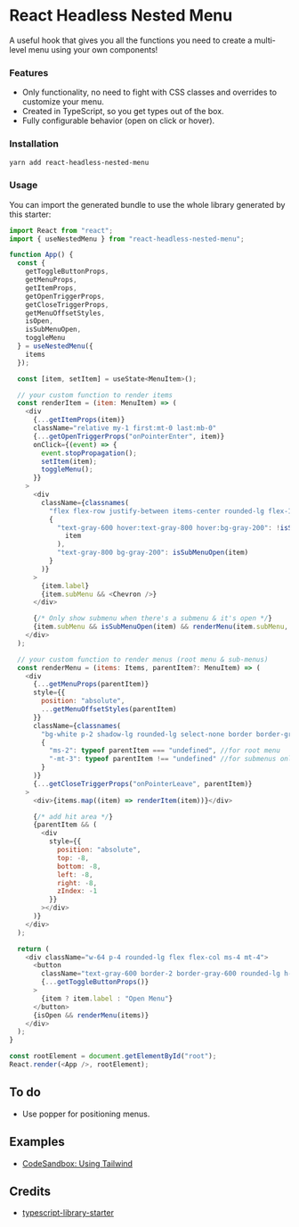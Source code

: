 # React Headless Nested Menu

A useful hook that gives you all the functions you need to create a multi-level menu using your own components!

### Features

- Only functionality, no need to fight with CSS classes and overrides to customize your menu.
- Created in TypeScript, so you get types out of the box.
- Fully configurable behavior (open on click or hover).

### Installation

```bash
yarn add react-headless-nested-menu
```

### Usage

You can import the generated bundle to use the whole library generated by this starter:

```javascript
import React from "react";
import { useNestedMenu } from "react-headless-nested-menu";

function App() {
  const {
    getToggleButtonProps,
    getMenuProps,
    getItemProps,
    getOpenTriggerProps,
    getCloseTriggerProps,
    getMenuOffsetStyles,
    isOpen,
    isSubMenuOpen,
    toggleMenu
  } = useNestedMenu({
    items
  });

  const [item, setItem] = useState<MenuItem>();

  // your custom function to render items
  const renderItem = (item: MenuItem) => (
    <div
      {...getItemProps(item)}
      className="relative my-1 first:mt-0 last:mb-0"
      {...getOpenTriggerProps("onPointerEnter", item)}
      onClick={(event) => {
        event.stopPropagation();
        setItem(item);
        toggleMenu();
      }}
    >
      <div
        className={classnames(
          "flex flex-row justify-between items-center rounded-lg flex-1 h-8 flex items-center px-2",
          {
            "text-gray-600 hover:text-gray-800 hover:bg-gray-200": !isSubMenuOpen(
              item
            ),
            "text-gray-800 bg-gray-200": isSubMenuOpen(item)
          }
        )}
      >
        {item.label}
        {item.subMenu && <Chevron />}
      </div>

      {/* Only show submenu when there's a submenu & it's open */}
      {item.subMenu && isSubMenuOpen(item) && renderMenu(item.subMenu, item)}
    </div>
  );

  // your custom function to render menus (root menu & sub-menus)
  const renderMenu = (items: Items, parentItem?: MenuItem) => (
    <div
      {...getMenuProps(parentItem)}
      style={{
        position: "absolute",
        ...getMenuOffsetStyles(parentItem)
      }}
      className={classnames(
        "bg-white p-2 shadow-lg rounded-lg select-none border border-gray-100 relative z-10",
        {
          "ms-2": typeof parentItem === "undefined", //for root menu
          "-mt-3": typeof parentItem !== "undefined" //for submenus only
        }
      )}
      {...getCloseTriggerProps("onPointerLeave", parentItem)}
    >
      <div>{items.map((item) => renderItem(item))}</div>

      {/* add hit area */}
      {parentItem && (
        <div
          style={{
            position: "absolute",
            top: -8,
            bottom: -8,
            left: -8,
            right: -8,
            zIndex: -1
          }}
        ></div>
      )}
    </div>
  );

  return (
    <div className="w-64 p-4 rounded-lg flex flex-col ms-4 mt-4">
      <button
        className="text-gray-600 border-2 border-gray-600 rounded-lg h-10 focus:outline-none"
        {...getToggleButtonProps()}
      >
        {item ? item.label : "Open Menu"}
      </button>
      {isOpen && renderMenu(items)}
    </div>
  );
}

const rootElement = document.getElementById("root");
React.render(<App />, rootElement);
```

## To do

- Use popper for positioning menus.

## Examples

- [CodeSandbox: Using Tailwind](https://codesandbox.io/s/react-headless-nested-menu-tailwind-19k83?file=/src/App.tsx)

## Credits

- [typescript-library-starter](https://github.com/alexjoverm/typescript-library-starter)
